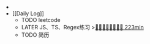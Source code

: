 -
- [[Daily Log]]
	- TODO leetcode
	- LATER JS、TS、Regex练习 >[🍅🍅🍅🍅🍅🍅🍅🍅 223min](#agenda-pomo://?t=f-1690601165027-1500%2Cf-1690603659747-1500%2Cf-1690608831077-1500%2Cf-1690618740858-1500%2Cp-1690622110090-504%2Cf-1690646575119-1500%2Cp-1690648550125-835%2Cf-1690695622614-1500%2Cf-1690697565073-1500%2Cf-1690700193021-1500)
	- TODO 简历